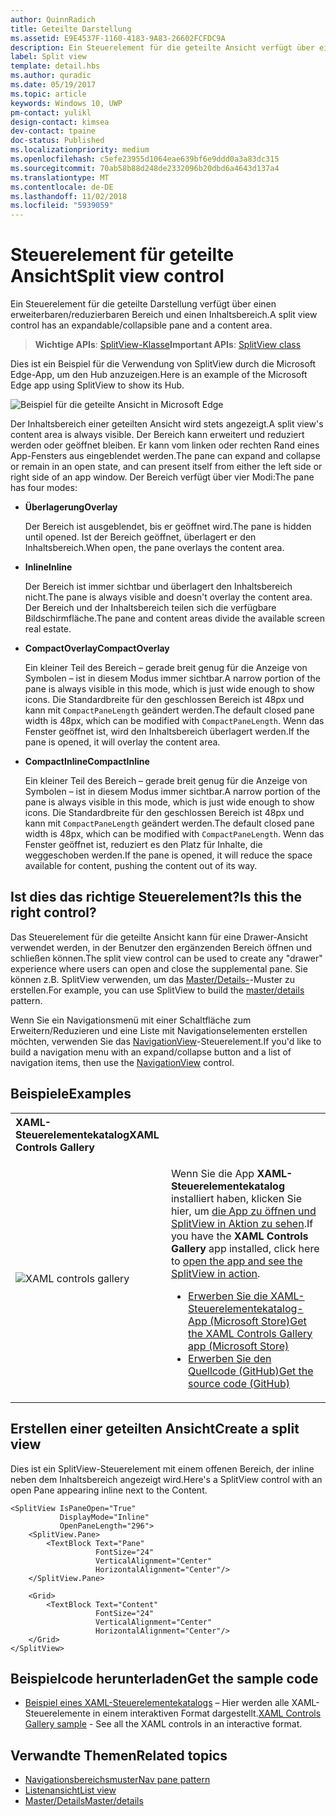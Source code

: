 ```yaml
---
author: QuinnRadich
title: Geteilte Darstellung
ms.assetid: E9E4537F-1160-4183-9A83-26602FCFDC9A
description: Ein Steuerelement für die geteilte Ansicht verfügt über einen erweiterbaren/reduzierbaren Bereich und einen Inhaltsbereich.
label: Split view
template: detail.hbs
ms.author: quradic
ms.date: 05/19/2017
ms.topic: article
keywords: Windows 10, UWP
pm-contact: yulikl
design-contact: kimsea
dev-contact: tpaine
doc-status: Published
ms.localizationpriority: medium
ms.openlocfilehash: c5efe23955d1064eae639bf6e9ddd0a3a83dc315
ms.sourcegitcommit: 70ab58b88d248de2332096b20dbd6a4643d137a4
ms.translationtype: MT
ms.contentlocale: de-DE
ms.lasthandoff: 11/02/2018
ms.locfileid: "5939059"
---
```

# <a name="split-view-control"></a><span data-ttu-id="5fca9-104">Steuerelement für geteilte Ansicht</span><span class="sxs-lookup"><span data-stu-id="5fca9-104">Split view control</span></span>

<span data-ttu-id="5fca9-105">Ein Steuerelement für die geteilte Darstellung verfügt über einen erweiterbaren/reduzierbaren Bereich und einen Inhaltsbereich.</span><span class="sxs-lookup"><span data-stu-id="5fca9-105">A split view control has an expandable/collapsible pane and a content area.</span></span>

> <span data-ttu-id="5fca9-106">**Wichtige APIs**: [SplitView-Klasse](https://msdn.microsoft.com/library/windows/apps/dn864360)</span><span class="sxs-lookup"><span data-stu-id="5fca9-106">**Important APIs**: [SplitView class](https://msdn.microsoft.com/library/windows/apps/dn864360)</span></span>

<span data-ttu-id="5fca9-107">Dies ist ein Beispiel für die Verwendung von SplitView durch die Microsoft Edge-App, um den Hub anzuzeigen.</span><span class="sxs-lookup"><span data-stu-id="5fca9-107">Here is an example of the Microsoft Edge app using SplitView to show its Hub.</span></span>

![Beispiel für die geteilte Ansicht in Microsoft Edge](images/split_view_Edge.png)


 <span data-ttu-id="5fca9-109">Der Inhaltsbereich einer geteilten Ansicht wird stets angezeigt.</span><span class="sxs-lookup"><span data-stu-id="5fca9-109">A split view's content area is always visible.</span></span> <span data-ttu-id="5fca9-110">Der Bereich kann erweitert und reduziert werden oder geöffnet bleiben. Er kann vom linken oder rechten Rand eines App-Fensters aus eingeblendet werden.</span><span class="sxs-lookup"><span data-stu-id="5fca9-110">The pane can expand and collapse or remain in an open state, and can present itself from either the left side or right side of an app window.</span></span> <span data-ttu-id="5fca9-111">Der Bereich verfügt über vier Modi:</span><span class="sxs-lookup"><span data-stu-id="5fca9-111">The pane has four modes:</span></span>

-   **<span data-ttu-id="5fca9-112">Überlagerung</span><span class="sxs-lookup"><span data-stu-id="5fca9-112">Overlay</span></span>**

    <span data-ttu-id="5fca9-113">Der Bereich ist ausgeblendet, bis er geöffnet wird.</span><span class="sxs-lookup"><span data-stu-id="5fca9-113">The pane is hidden until opened.</span></span> <span data-ttu-id="5fca9-114">Ist der Bereich geöffnet, überlagert er den Inhaltsbereich.</span><span class="sxs-lookup"><span data-stu-id="5fca9-114">When open, the pane overlays the content area.</span></span>

-   **<span data-ttu-id="5fca9-115">Inline</span><span class="sxs-lookup"><span data-stu-id="5fca9-115">Inline</span></span>**

    <span data-ttu-id="5fca9-116">Der Bereich ist immer sichtbar und überlagert den Inhaltsbereich nicht.</span><span class="sxs-lookup"><span data-stu-id="5fca9-116">The pane is always visible and doesn't overlay the content area.</span></span> <span data-ttu-id="5fca9-117">Der Bereich und der Inhaltsbereich teilen sich die verfügbare Bildschirmfläche.</span><span class="sxs-lookup"><span data-stu-id="5fca9-117">The pane and content areas divide the available screen real estate.</span></span>

-   **<span data-ttu-id="5fca9-118">CompactOverlay</span><span class="sxs-lookup"><span data-stu-id="5fca9-118">CompactOverlay</span></span>**

    <span data-ttu-id="5fca9-119">Ein kleiner Teil des Bereich – gerade breit genug für die Anzeige von Symbolen – ist in diesem Modus immer sichtbar.</span><span class="sxs-lookup"><span data-stu-id="5fca9-119">A narrow portion of the pane is always visible in this mode, which is just wide enough to show icons.</span></span> <span data-ttu-id="5fca9-120">Die Standardbreite für den geschlossen Bereich ist 48px und kann mit `CompactPaneLength` geändert werden.</span><span class="sxs-lookup"><span data-stu-id="5fca9-120">The default closed pane width is 48px, which can be modified with `CompactPaneLength`.</span></span> <span data-ttu-id="5fca9-121">Wenn das Fenster geöffnet ist, wird den Inhaltsbereich überlagert werden.</span><span class="sxs-lookup"><span data-stu-id="5fca9-121">If the pane is opened, it will overlay the content area.</span></span>

-   **<span data-ttu-id="5fca9-122">CompactInline</span><span class="sxs-lookup"><span data-stu-id="5fca9-122">CompactInline</span></span>**

    <span data-ttu-id="5fca9-123">Ein kleiner Teil des Bereich – gerade breit genug für die Anzeige von Symbolen – ist in diesem Modus immer sichtbar.</span><span class="sxs-lookup"><span data-stu-id="5fca9-123">A narrow portion of the pane is always visible in this mode, which is just wide enough to show icons.</span></span> <span data-ttu-id="5fca9-124">Die Standardbreite für den geschlossen Bereich ist 48px und kann mit `CompactPaneLength` geändert werden.</span><span class="sxs-lookup"><span data-stu-id="5fca9-124">The default closed pane width is 48px, which can be modified with `CompactPaneLength`.</span></span> <span data-ttu-id="5fca9-125">Wenn das Fenster geöffnet ist, reduziert es den Platz für Inhalte, die weggeschoben werden.</span><span class="sxs-lookup"><span data-stu-id="5fca9-125">If the pane is opened, it will reduce the space available for content, pushing the content out of its way.</span></span>

## <a name="is-this-the-right-control"></a><span data-ttu-id="5fca9-126">Ist dies das richtige Steuerelement?</span><span class="sxs-lookup"><span data-stu-id="5fca9-126">Is this the right control?</span></span>

<span data-ttu-id="5fca9-127">Das Steuerelement für die geteilte Ansicht kann für eine Drawer-Ansicht verwendet werden, in der Benutzer den ergänzenden Bereich öffnen und schließen können.</span><span class="sxs-lookup"><span data-stu-id="5fca9-127">The split view control can be used to create any "drawer" experience where users can open and close the supplemental pane.</span></span> <span data-ttu-id="5fca9-128">Sie können z.B. SplitView verwenden, um das [Master/Details-](master-details.md)-Muster zu erstellen.</span><span class="sxs-lookup"><span data-stu-id="5fca9-128">For example, you can use SplitView to build the [master/details](master-details.md) pattern.</span></span>

<span data-ttu-id="5fca9-129">Wenn Sie ein Navigationsmenü mit einer Schaltfläche zum Erweitern/Reduzieren und eine Liste mit Navigationselementen erstellen möchten, verwenden Sie das [NavigationView](navigationview.md)-Steuerelement.</span><span class="sxs-lookup"><span data-stu-id="5fca9-129">If you'd like to build a navigation menu with an expand/collapse button and a list of navigation items, then use the [NavigationView](navigationview.md) control.</span></span>

## <a name="examples"></a><span data-ttu-id="5fca9-130">Beispiele</span><span class="sxs-lookup"><span data-stu-id="5fca9-130">Examples</span></span>

<table>
<th align="left"><span data-ttu-id="5fca9-131">XAML-Steuerelementekatalog</span><span class="sxs-lookup"><span data-stu-id="5fca9-131">XAML Controls Gallery</span></span><th>
<tr>
<td><img src="images/xaml-controls-gallery-sm.png" alt="XAML controls gallery"></img></td>
<td>
    <p><span data-ttu-id="5fca9-132">Wenn Sie die App <strong style="font-weight: semi-bold">XAML-Steuerelementekatalog</strong> installiert haben, klicken Sie hier, um <a href="xamlcontrolsgallery:/item/SplitView">die App zu öffnen und SplitView in Aktion zu sehen</a>.</span><span class="sxs-lookup"><span data-stu-id="5fca9-132">If you have the <strong style="font-weight: semi-bold">XAML Controls Gallery</strong> app installed, click here to <a href="xamlcontrolsgallery:/item/SplitView">open the app and see the SplitView in action</a>.</span></span></p>
    <ul>
    <li><a href="https://www.microsoft.com/store/productId/9MSVH128X2ZT"><span data-ttu-id="5fca9-133">Erwerben Sie die XAML-Steuerelementekatalog-App (Microsoft Store)</span><span class="sxs-lookup"><span data-stu-id="5fca9-133">Get the XAML Controls Gallery app (Microsoft Store)</span></span></a></li>
    <li><a href="https://github.com/Microsoft/Windows-universal-samples/tree/master/Samples/XamlUIBasics"><span data-ttu-id="5fca9-134">Erwerben Sie den Quellcode (GitHub)</span><span class="sxs-lookup"><span data-stu-id="5fca9-134">Get the source code (GitHub)</span></span></a></li>
    </ul>
</td>
</tr>
</table>

## <a name="create-a-split-view"></a><span data-ttu-id="5fca9-135">Erstellen einer geteilten Ansicht</span><span class="sxs-lookup"><span data-stu-id="5fca9-135">Create a split view</span></span>

<span data-ttu-id="5fca9-136">Dies ist ein SplitView-Steuerelement mit einem offenen Bereich, der inline neben dem Inhaltsbereich angezeigt wird.</span><span class="sxs-lookup"><span data-stu-id="5fca9-136">Here's a SplitView control with an open Pane appearing inline next to the Content.</span></span>
```xaml
<SplitView IsPaneOpen="True"
           DisplayMode="Inline"
           OpenPaneLength="296">
    <SplitView.Pane>
        <TextBlock Text="Pane"
                   FontSize="24"
                   VerticalAlignment="Center"
                   HorizontalAlignment="Center"/>
    </SplitView.Pane>

    <Grid>
        <TextBlock Text="Content"
                   FontSize="24"
                   VerticalAlignment="Center"
                   HorizontalAlignment="Center"/>
    </Grid>
</SplitView>
```

## <a name="get-the-sample-code"></a><span data-ttu-id="5fca9-137">Beispielcode herunterladen</span><span class="sxs-lookup"><span data-stu-id="5fca9-137">Get the sample code</span></span>

- <span data-ttu-id="5fca9-138">[Beispiel eines XAML-Steuerelementekatalogs](https://github.com/Microsoft/Windows-universal-samples/tree/master/Samples/XamlUIBasics) – Hier werden alle XAML-Steuerelemente in einem interaktiven Format dargestellt.</span><span class="sxs-lookup"><span data-stu-id="5fca9-138">[XAML Controls Gallery sample](https://github.com/Microsoft/Windows-universal-samples/tree/master/Samples/XamlUIBasics) - See all the XAML controls in an interactive format.</span></span>

## <a name="related-topics"></a><span data-ttu-id="5fca9-139">Verwandte Themen</span><span class="sxs-lookup"><span data-stu-id="5fca9-139">Related topics</span></span>
- [<span data-ttu-id="5fca9-140">Navigationsbereichsmuster</span><span class="sxs-lookup"><span data-stu-id="5fca9-140">Nav pane pattern</span></span>](navigationview.md)
- [<span data-ttu-id="5fca9-141">Listenansicht</span><span class="sxs-lookup"><span data-stu-id="5fca9-141">List view</span></span>](lists.md)
- [<span data-ttu-id="5fca9-142">Master/Details</span><span class="sxs-lookup"><span data-stu-id="5fca9-142">Master/details</span></span>](master-details.md)